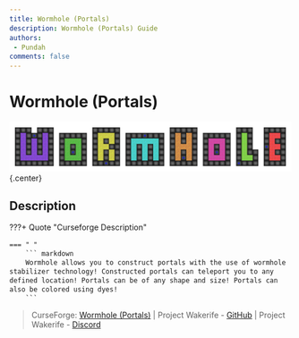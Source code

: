 ```yaml
---
title: Wormhole (Portals)
description: Wormhole (Portals) Guide
authors: 
 - Pundah
comments: false
---
```

# Wormhole (Portals)
![](img/Wormhole(Portals).png){.center}
## Description
???+ Quote "Curseforge Description"

    === " "
        ``` markdown
        Wormhole allows you to construct portals with the use of wormhole stabilizer technology! Constructed portals can teleport you to any defined location! Portals can be of any shape and size! Portals can also be colored using dyes!
        ```


> CurseForge: [Wormhole (Portals)](https://www.curseforge.com/minecraft/mc-mods/wormhole-portals) | Project Wakerife - [GitHub](https://github.com/Pundah) | Project Wakerife - [Discord](https://discord.gg/M4HQTQ9g9f)